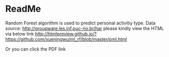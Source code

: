 ReadMe
=====
Random Forest algorithm is used to predict personal activitiy type. 
Data source:  http://groupware.les.inf.puc-rio.br/har
please kindly view the HTML via below link
http://htmlpreview.github.io/?https://github.com/xueningwu/ml_rf/blob/master/pml.html

Or you can click the PDF link
 
